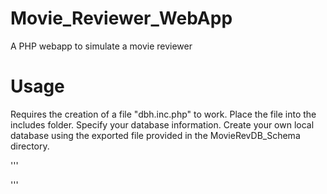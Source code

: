 # Movie_Reviewer_WebApp
 A PHP webapp to simulate a movie reviewer

# Usage
Requires the creation of a file "dbh.inc.php" to work.
Place the file into the includes folder. Specify your database information.
Create your own local database using the exported file provided in the MovieRevDB_Schema directory.

'''
<?php
	function openConn() {
		$servername = "";
		$username = "";
		$password = "";
		$dbname = "";

		$conn = new mysqli($servername, $username, $password, $dbname) or die("Connection Failed: %s\n". mysqli_connect_error());

		return $conn;
	}

	function closeConn($conn) {
		mysqli_close($conn);
	}
?>
'''